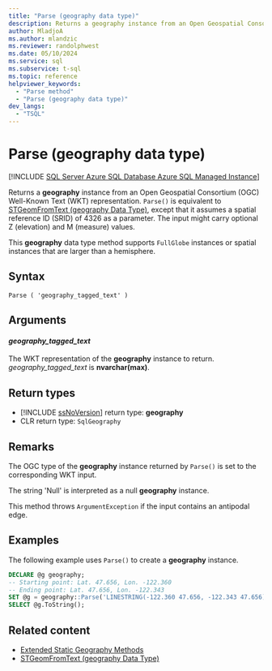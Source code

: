 ```yaml
---
title: "Parse (geography data type)"
description: Returns a geography instance from an Open Geospatial Consortium (OGC) Well-Known Text (WKT) representation.
author: MladjoA
ms.author: mlandzic
ms.reviewer: randolphwest
ms.date: 05/10/2024
ms.service: sql
ms.subservice: t-sql
ms.topic: reference
helpviewer_keywords:
  - "Parse method"
  - "Parse (geography data type)"
dev_langs:
  - "TSQL"
---
```

# Parse (geography data type)

[!INCLUDE [SQL Server Azure SQL Database Azure SQL Managed Instance](../../includes/applies-to-version/sql-asdb-asdbmi.md)]

Returns a **geography** instance from an Open Geospatial Consortium (OGC) Well-Known Text (WKT) representation. `Parse()` is equivalent to [STGeomFromText (geography Data Type)](stgeomfromtext-geography-data-type.md), except that it assumes a spatial reference ID (SRID) of 4326 as a parameter. The input might carry optional Z (elevation) and M (measure) values.

This **geography** data type method supports `FullGlobe` instances or spatial instances that are larger than a hemisphere.

## Syntax

```syntaxsql
Parse ( 'geography_tagged_text' )
```

## Arguments

#### *geography_tagged_text*

The WKT representation of the **geography** instance to return. *geography_tagged_text* is **nvarchar(max)**.

## Return types

- [!INCLUDE [ssNoVersion](../../includes/ssnoversion-md.md)] return type: **geography**
- CLR return type: `SqlGeography`

## Remarks

The OGC type of the **geography** instance returned by `Parse()` is set to the corresponding WKT input.

The string 'Null' is interpreted as a null **geography** instance.

This method throws `ArgumentException` if the input contains an antipodal edge.

## Examples

The following example uses `Parse()` to create a **geography** instance.

```sql
DECLARE @g geography;
-- Starting point: Lat. 47.656, Lon. -122.360
-- Ending point: Lat. 47.656, Lon. -122.343
SET @g = geography::Parse('LINESTRING(-122.360 47.656, -122.343 47.656)');
SELECT @g.ToString();
```

## Related content

- [Extended Static Geography Methods](extended-static-geography-methods.md)
- [STGeomFromText (geography Data Type)](stgeomfromtext-geography-data-type.md)
